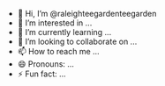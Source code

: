 - 👋 Hi, I’m @raleighteegardenteegarden
- 👀 I’m interested in ...
- 🌱 I’m currently learning ...
- 💞️ I’m looking to collaborate on ...
- 📫 How to reach me ...
- 😄 Pronouns: ...
- ⚡ Fun fact: ...

<!---
raleighteegardenteegarden/raleighteegardenteegarden is a ✨ special ✨ repository because its `README.md` (this file) appears on your GitHub profile.
You can click the Preview link to take a look at your changes.
--->

